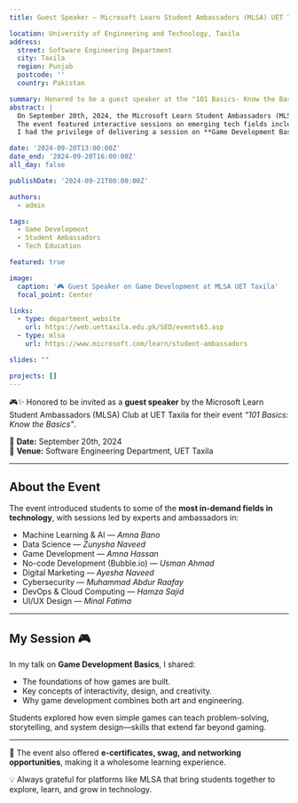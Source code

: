 ```yaml
---
title: Guest Speaker — Microsoft Learn Student Ambassadors (MLSA) UET Taxila

location: University of Engineering and Technology, Taxila
address:
  street: Software Engineering Department
  city: Taxila
  region: Punjab
  postcode: ''
  country: Pakistan

summary: Honored to be a guest speaker at the "101 Basics- Know the Basics" event, organized by the Microsoft Learn Student Ambassadors (MLSA) UET Taxila, where I introduced students to the fundamentals of Game Development.
abstract: |
  On September 20th, 2024, the Microsoft Learn Student Ambassadors (MLSA) UET Taxila organized the event "101 Basics: Know the Basics" at the Software Engineering Department.  
  The event featured interactive sessions on emerging tech fields including AI, Data Science, Cloud, Cybersecurity, and more.  
  I had the privilege of delivering a session on **Game Development Basics**, helping students explore how creativity meets technology in designing interactive experiences.

date: '2024-09-20T13:00:00Z'
date_end: '2024-09-20T16:00:00Z'
all_day: false

publishDate: '2024-09-21T00:00:00Z'

authors:
  - admin

tags:
  - Game Development
  - Student Ambassadors
  - Tech Education

featured: true

image:
  caption: '🎮 Guest Speaker on Game Development at MLSA UET Taxila'
  focal_point: Center

links:
  - type: department_website
    url: https://web.uettaxila.edu.pk/SED/events63.asp
  - type: mlsa
    url: https://www.microsoft.com/learn/student-ambassadors

slides: ""

projects: []
---
```


🎮✨ Honored to be invited as a **guest speaker** by the Microsoft Learn Student Ambassadors (MLSA) Club at UET Taxila for their event *“101 Basics: Know the Basics”*.

📅 **Date:** September 20th, 2024  
📍 **Venue:** Software Engineering Department, UET Taxila

---

## About the Event
The event introduced students to some of the **most in-demand fields in technology**, with sessions led by experts and ambassadors in:
- Machine Learning & AI — *Amna Bano*
- Data Science — *Zunysha Naveed*
- Game Development — *Amna Hassan*
- No-code Development (Bubble.io) — *Usman Ahmad*
- Digital Marketing — *Ayesha Naveed*
- Cybersecurity — *Muhammad Abdur Raafay*
- DevOps & Cloud Computing — *Hamza Sajid*
- UI/UX Design — *Minal Fatima*

---

## My Session 🎮
In my talk on **Game Development Basics**, I shared:
- The foundations of how games are built.
- Key concepts of interactivity, design, and creativity.
- Why game development combines both art and engineering.

Students explored how even simple games can teach problem-solving, storytelling, and system design—skills that extend far beyond gaming.

---

🌟 The event also offered **e-certificates, swag, and networking opportunities**, making it a wholesome learning experience.

💡 Always grateful for platforms like MLSA that bring students together to explore, learn, and grow in technology.  

